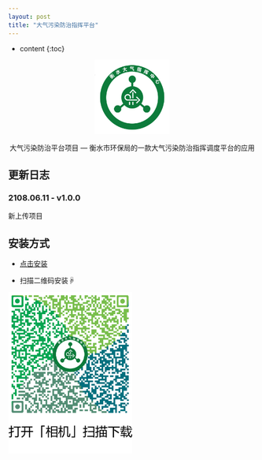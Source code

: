 ```yaml
---
layout: post
title: "大气污染防治指挥平台"
---
```


* content
{:toc}
<div align="center"> <img alt="icon" src="https://raw.githubusercontent.com/1ilI/TestMyipa_Resource/master/resource/AirPullotionControlPlatform/icon.png" width="30%"/> <p>大气污染防治平台项目 — 衡水市环保局的一款大气污染防治指挥调度平台的应用</p> </div>








## 更新日志

### 2108.06.11 - v1.0.0

新上传项目


## 安装方式

* [点击安装](itms-services://?action=download-manifest&url=https://raw.githubusercontent.com/1ilI/TestMyipa_Resource/master/resource/AirPullotionControlPlatform/manifest.plist)


* 扫描二维码安装☟

<img alt="downloadImage" src="https://raw.githubusercontent.com/1ilI/TestMyipa_Resource/master/resource/AirPullotionControlPlatform/download.png" width="50%"/>

